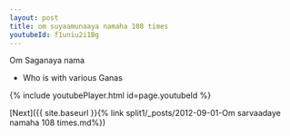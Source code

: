 ```yaml
---
layout: post
title: om suyaamunaaya namaha 108 times
youtubeId: f1uniu2i1Bg
---
```

 
 
Om Saganaya nama 
 
 -  Who is with various Ganas 
 
  
 
  
 
 
 
 
 
 


{% include youtubePlayer.html id=page.youtubeId %}
 
[Next]({{ site.baseurl }}{% link  split1/_posts/2012-09-01-Om sarvaadaye namaha 108 times.md%})
 
